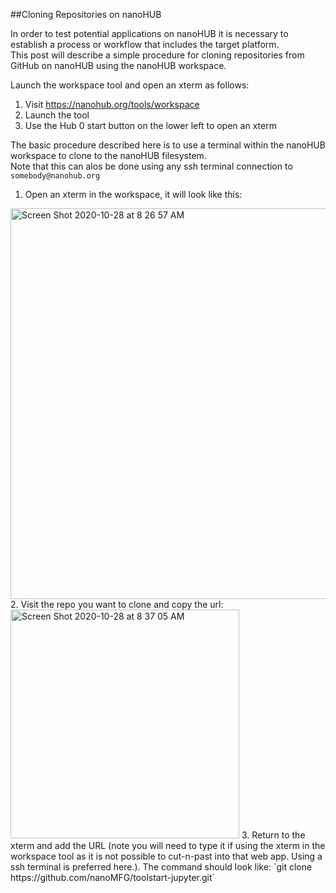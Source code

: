  ##Cloning Repositories on nanoHUB
 
 In order to test potential applications on nanoHUB it is necessary to establish a process or workflow that includes the target platform.  
 This post will describe a simple procedure for cloning repositories from GitHub on nanoHUB using the nanoHUB workspace.
 
 Launch the workspace tool and open an xterm as follows:  
 1. Visit https://nanohub.org/tools/workspace
 2. Launch the tool
 3. Use the Hub 0 start button on the lower left to open an xterm
 
 The basic procedure described here is to use a terminal within the nanoHUB workspace to clone to the nanoHUB filesystem.  
 Note that this can alos be done using any ssh terminal connection to `somebody@nanohub.org`
 
 1. Open an xterm in the workspace, it will look like this:
 <img width="625" alt="Screen Shot 2020-10-28 at 8 26 57 AM" src="https://user-images.githubusercontent.com/12611210/97442134-80b0ef00-18f7-11eb-8a0a-9b5dfcfa376d.png">  
 2. Visit the repo you want to clone and copy the url:  
 <img width="366" alt="Screen Shot 2020-10-28 at 8 37 05 AM" src="https://user-images.githubusercontent.com/12611210/97443359-ec478c00-18f8-11eb-97a4-3746cf24cf8a.png">  
 3. Return to the xterm and add the URL (note you will need to type it if using the xterm in the workspace tool
 as it is not possible to cut-n-past into that web app.  Using a ssh terminal is preferred here.).  The command should look like:  
 `git clone https://github.com/nanoMFG/toolstart-jupyter.git`  
 
